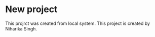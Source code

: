 # New project
This projrct was created from local system.
This project is created by Niharika Singh.